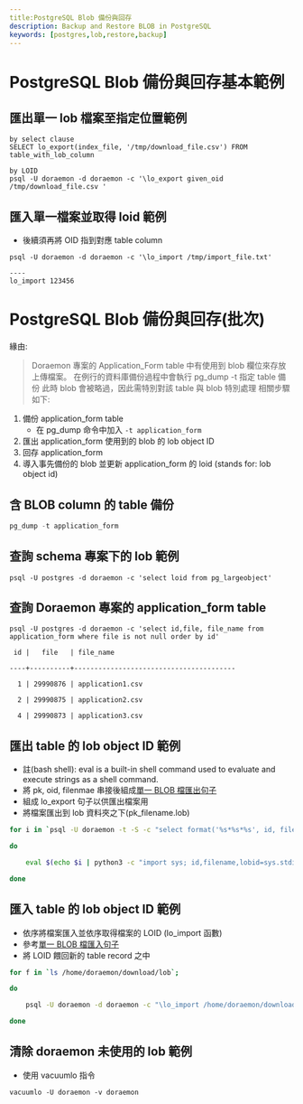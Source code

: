 ```yaml
---
title:PostgreSQL Blob 備份與回存
description: Backup and Restore BLOB in PostgreSQL
keywords: [postgres,lob,restore,backup]
---
```


# PostgreSQL Blob 備份與回存基本範例
## 匯出單一 lob 檔案至指定位置範例<span id="single-clause-export"></span>

```
by select clause
SELECT lo_export(index_file, '/tmp/download_file.csv') FROM table_with_lob_column

by LOID
psql -U doraemon -d doraemon -c '\lo_export given_oid /tmp/download_file.csv '

```

## 匯入單一檔案並取得 loid 範例<span id="single-clause-import"></span>
* 後續須再將 OID 指到對應 table column
```
psql -U doraemon -d doraemon -c '\lo_import /tmp/import_file.txt'

----
lo_import 123456
```


# PostgreSQL Blob 備份與回存(批次)

緣由: 
> Doraemon 專案的 Application_Form table 中有使用到 blob 欄位來存放上傳檔案。
> 在例行的資料庫備份過程中會執行 pg_dump -t 指定 table 備份
> 此時 blob 會被略過，因此需特別對該 table 與 blob 特別處理
> 相關步驟如下:

1. 備份 application_form table
    * 在 pg_dump 命令中加入 `-t application_form`
1. 匯出 application_form 使用到的 blob 的 lob object ID
1. 回存 application_form
1. 導入事先備份的 blob 並更新 application_form 的 loid (stands for: lob object id)


## 含 BLOB column 的 table 備份
```sql
pg_dump -t application_form
```


## 查詢 schema 專案下的 lob 範例
```
psql -U postgres -d doraemon -c 'select loid from pg_largeobject'
```


## 查詢 Doraemon 專案的 application_form table
```
psql -U postgres -d doraemon -c 'select id,file, file_name from application_form where file is not null order by id'

 id |   file   | file_name                

----+----------+----------------------------------------

  1 | 29990876 | application1.csv

  2 | 29990875 | application2.csv

  4 | 29990873 | application3.csv

```

## 匯出 table 的 lob object ID 範例
* 註(bash shell): eval is a built-in shell command used to evaluate and execute strings as a shell command.
* 將 pk, oid, filenmae 串接後組成[單一 BLOB 檔匯出句子](#single-clause-export)
* 組成 lo_export 句子以供匯出檔案用
* 將檔案匯出到 lob 資料夾之下(pk_filename.lob)

```bash shell
for i in `psql -U doraemon -t -S -c "select format('%s*%s*%s', id, file_name, file) from application_form where file is not null"`;

do

    eval $(echo $i | python3 -c "import sys; id,filename,lobid=sys.stdin.read().split('*'); print('psql -U doraemon -c \'\\lo_export %s /home/doraemon/download/lob/%s_%s.lob\''%(lobid.strip(), id.strip(), filename.strip()))");

done
```


## 匯入 table 的 lob object ID 範例
* 依序將檔案匯入並依序取得檔案的 LOID (lo_import 函數)
* 參考[單一 BLOB 檔匯入句子](#single-clause-import)
* 將 LOID 餵回新的 table record 之中

```bash shell
for f in `ls /home/doraemon/download/lob`;

do

    psql -U doraemon -d doraemon -c "\lo_import /home/doraemon/download/lob/$f" | python3 -c 'import sys;uid, _ = sys.argv[1].split("_", 1);print("update application_form set file = %s where id = %s" % (sys.stdin.read().replace("lo_import ", "").strip(), uid))' $f | psql -U doraemon ;

done
```


## 清除 doraemon 未使用的 lob 範例
* 使用 vacuumlo 指令

```
vacuumlo -U doraemon -v doraemon
```
